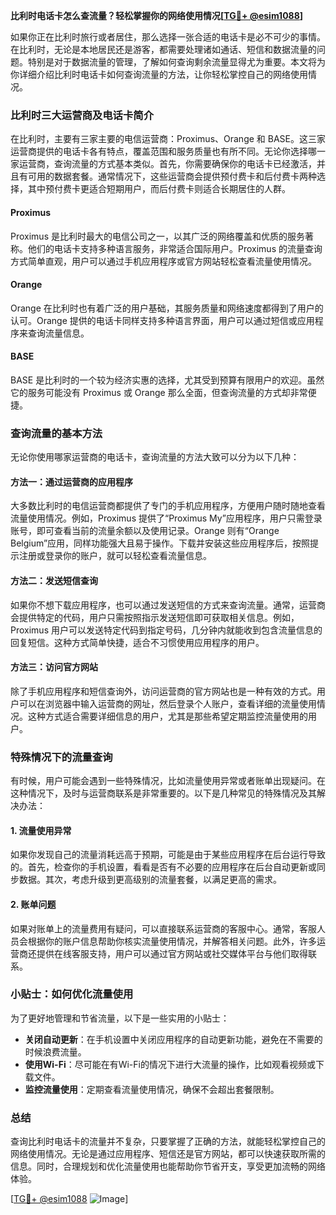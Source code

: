 **比利时电话卡怎么查流量？轻松掌握你的网络使用情况[[TG💪+ @esim1088](https://t.me/s/esim1088)]**

如果你正在比利时旅行或者居住，那么选择一张合适的电话卡是必不可少的事情。在比利时，无论是本地居民还是游客，都需要处理诸如通话、短信和数据流量的问题。特别是对于数据流量的管理，了解如何查询剩余流量显得尤为重要。本文将为你详细介绍比利时电话卡如何查询流量的方法，让你轻松掌控自己的网络使用情况。

### 比利时三大运营商及电话卡简介

在比利时，主要有三家主要的电信运营商：Proximus、Orange 和 BASE。这三家运营商提供的电话卡各有特点，覆盖范围和服务质量也有所不同。无论你选择哪一家运营商，查询流量的方式基本类似。首先，你需要确保你的电话卡已经激活，并且有可用的数据套餐。通常情况下，这些运营商会提供预付费卡和后付费卡两种选择，其中预付费卡更适合短期用户，而后付费卡则适合长期居住的人群。

#### Proximus
Proximus 是比利时最大的电信公司之一，以其广泛的网络覆盖和优质的服务著称。他们的电话卡支持多种语言服务，非常适合国际用户。Proximus 的流量查询方式简单直观，用户可以通过手机应用程序或官方网站轻松查看流量使用情况。

#### Orange
Orange 在比利时也有着广泛的用户基础，其服务质量和网络速度都得到了用户的认可。Orange 提供的电话卡同样支持多种语言界面，用户可以通过短信或应用程序来查询流量信息。

#### BASE
BASE 是比利时的一个较为经济实惠的选择，尤其受到预算有限用户的欢迎。虽然它的服务可能没有 Proximus 或 Orange 那么全面，但查询流量的方式却非常便捷。

### 查询流量的基本方法

无论你使用哪家运营商的电话卡，查询流量的方法大致可以分为以下几种：

#### 方法一：通过运营商的应用程序
大多数比利时的电信运营商都提供了专门的手机应用程序，方便用户随时随地查看流量使用情况。例如，Proximus 提供了“Proximus My”应用程序，用户只需登录账号，即可查看当前的流量余额以及使用记录。Orange 则有“Orange Belgium”应用，同样功能强大且易于操作。下载并安装这些应用程序后，按照提示注册或登录你的账户，就可以轻松查看流量信息。

#### 方法二：发送短信查询
如果你不想下载应用程序，也可以通过发送短信的方式来查询流量。通常，运营商会提供特定的代码，用户只需按照指示发送短信即可获取相关信息。例如，Proximus 用户可以发送特定代码到指定号码，几分钟内就能收到包含流量信息的回复短信。这种方式简单快捷，适合不习惯使用应用程序的用户。

#### 方法三：访问官方网站
除了手机应用程序和短信查询外，访问运营商的官方网站也是一种有效的方式。用户可以在浏览器中输入运营商的网址，然后登录个人账户，查看详细的流量使用情况。这种方式适合需要详细信息的用户，尤其是那些希望定期监控流量使用的用户。

### 特殊情况下的流量查询

有时候，用户可能会遇到一些特殊情况，比如流量使用异常或者账单出现疑问。在这种情况下，及时与运营商联系是非常重要的。以下是几种常见的特殊情况及其解决办法：

#### 1. 流量使用异常
如果你发现自己的流量消耗远高于预期，可能是由于某些应用程序在后台运行导致的。首先，检查你的手机设置，看看是否有不必要的应用程序在后台自动更新或同步数据。其次，考虑升级到更高级别的流量套餐，以满足更高的需求。

#### 2. 账单问题
如果对账单上的流量费用有疑问，可以直接联系运营商的客服中心。通常，客服人员会根据你的账户信息帮助你核实流量使用情况，并解答相关问题。此外，许多运营商还提供在线客服支持，用户可以通过官方网站或社交媒体平台与他们取得联系。

### 小贴士：如何优化流量使用

为了更好地管理和节省流量，以下是一些实用的小贴士：

- **关闭自动更新**：在手机设置中关闭应用程序的自动更新功能，避免在不需要的时候浪费流量。
- **使用Wi-Fi**：尽可能在有Wi-Fi的情况下进行大流量的操作，比如观看视频或下载文件。
- **监控流量使用**：定期查看流量使用情况，确保不会超出套餐限制。

### 总结

查询比利时电话卡的流量并不复杂，只要掌握了正确的方法，就能轻松掌控自己的网络使用情况。无论是通过应用程序、短信还是官方网站，都可以快速获取所需的信息。同时，合理规划和优化流量使用也能帮助你节省开支，享受更加流畅的网络体验。

[[TG💪+ @esim1088](https://t.me/s/esim1088) ![Image](https://i.postimg.cc/4NQfJmqS/Snipaste-2025-05-13-00-14-12.png)]